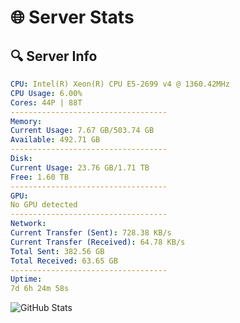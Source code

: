 # 🌐 Server Stats
## 🔍 Server Info
```yaml
CPU: Intel(R) Xeon(R) CPU E5-2699 v4 @ 1360.42MHz
CPU Usage: 6.00%
Cores: 44P | 88T
-----------------------------------
Memory:
Current Usage: 7.67 GB/503.74 GB
Available: 492.71 GB
-----------------------------------
Disk:
Current Usage: 23.76 GB/1.71 TB
Free: 1.60 TB
-----------------------------------
GPU:
No GPU detected
-----------------------------------
Network:
Current Transfer (Sent): 728.38 KB/s
Current Transfer (Received): 64.78 KB/s
Total Sent: 382.56 GB
Total Received: 63.65 GB
-----------------------------------
Uptime:
7d 6h 24m 58s
```
![GitHub Stats](https://img.shields.io/badge/Updated-2025-04-26_23:33:46-blue)